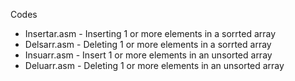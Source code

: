 Codes  
*	Insertar.asm - Inserting 1 or more elements in a sorrted array
*	Delsarr.asm - Deleting 1 or more elements in a sorrted array
*	Insuarr.asm - Insert 1 or more elements in an unsorted array
*	Deluarr.asm - Deleting 1 or more elements in an unsorted array
